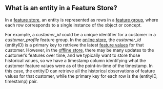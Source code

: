 **What is an entity in a Feature Store?**
-----------------------------------------

In a [feature store](https://www.hopsworks.ai/dictionary/feature-store), an entity is represented as rows in a [feature group](https://www.hopsworks.ai/dictionary/feature-groups), where each row corresponds to a single instance of the object or concept. 

For example, a *customer\_id* could be a unique identifier for a customer in a *customer\_profile* feature group. In the [online store](https://www.hopsworks.ai/dictionary/online-store), the *customer\_id* (entityID) is a primary key to retrieve the latest [feature values](http://www.hopsworks.ai/dictionary/feature-value) for that customer. However, in the [offline store](https://www.hopsworks.ai/dictionary/offline-store), there may be many updates to the customer’s features over time, and we typically want to store those historical values, so we have a timestamp column identifying what the customer feature values were as of the point-in-time of the timestamp. In this case, the entityID can retrieve all the historical observations of feature values for that customer, while the primary key for each row is the (entityID, timestamp) pair.

